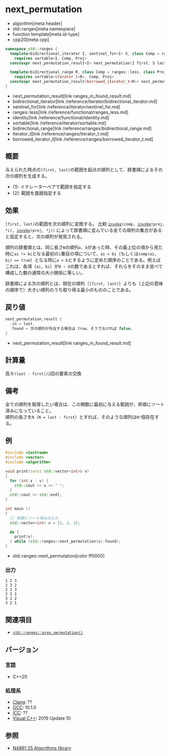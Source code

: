 # next_permutation
* algorithm[meta header]
* std::ranges[meta namespace]
* function template[meta id-type]
* cpp20[meta cpp]


```cpp
namespace std::ranges {
  template<bidirectional_iterator I, sentinel_for<I> S, class Comp = ranges::less, class Proj = identity>
    requires sortable<I, Comp, Proj>
  constexpr next_permutation_result<I> next_permutation(I first, S last, Comp comp = {}, Proj proj = {});             // (1)

  template<bidirectional_range R, class Comp = ranges::less, class Proj = identity>
    requires sortable<iterator_t<R>, Comp, Proj>
  constexpr next_permutation_result<borrowed_iterator_t<R>> next_permutation(R&& r, Comp comp = {}, Proj proj = {});  // (2)
}
```
* next_permutation_result[link ranges_in_found_result.md]
* bidirectional_iterator[link /reference/iterator/bidirectional_iterator.md]
* sentinel_for[link /reference/iterator/sentinel_for.md]
* ranges::less[link /reference/functional/ranges_less.md]
* identity[link /reference/functional/identity.md]
* sortable[link /reference/iterator/sortable.md]
* bidirectional_range[link /reference/ranges/bidirectional_range.md]
* iterator_t[link /reference/ranges/iterator_t.md]
* borrowed_iterator_t[link /reference/ranges/borrowed_iterator_t.md]

## 概要
与えられた時点の`[first, last)`の範囲を起点の順列として、辞書順によるその次の順列を生成する。

* (1): イテレーターペアで範囲を指定する
* (2): 範囲を直接指定する

## 効果
`[first, last)`の範囲を次の順列に変換する。
比較 [`invoke`](/reference/functional/invoke.md)`(comp, `[`invoke`](/reference/functional/invoke.md)`(proj, *i), `[`invoke`](/reference/functional/invoke.md)`(proj, *j))` によって辞書順に並んでいる全ての順列の集合があると仮定すると、次の順列が発見される。

順列の辞書順とは、同じ長さ`N`の順列`a, b`があった時、その最上位の項から見た時に`ai != bi`となる最初の`i`番目の項について、`ai < bi`（もしくは`comp(ai, bi) == true`）となる時に`a < b`とするように定めた順序のことである。例えばこれは、各項（`ai, bi`）が`0 ~ 9`の数であるとすれば、それらをそのまま並べて構成した数の通常の大小関係に等しい。

辞書順による次の順列とは、現在の順列（`[first, last)`）よりも（上記の意味の順序で）大きい順列のうち取り得る最小のもののことである。

## 戻り値

```cpp
next_permutation_result {
  .in = last,
  .found = 次の順列が存在する場合は true、そうでなければ false,
}
```
* next_permutation_result[link ranges_in_found_result.md]

## 計算量
高々`(last - first)/2`回の要素の交換


## 備考
全ての順列を取得したい場合は、この関数に最初に与える範囲が、昇順にソート済みになっていること。  
順列の長さを`N`（`N = last - first`）とすれば、そのような順列は`N!`個存在する。

## 例
```cpp example
#include <iostream>
#include <vector>
#include <algorithm>

void print(const std::vector<int>& v)
{
  for (int x : v) {
    std::cout << x << " ";
  }
  std::cout << std::endl;
}

int main ()
{
  // 昇順にソート済みの入力
  std::vector<int> v = {1, 2, 3};

  do {
    print(v);
  } while (std::ranges::next_permutation(v).found);
}
```
* std::ranges::next_permutation[color ff0000]

### 出力
```
1 2 3 
1 3 2 
2 1 3 
2 3 1 
3 1 2 
3 2 1 
```

## 関連項目
- [`std::ranges::prev_permutation()`](ranges_prev_permutation.md)

## バージョン
### 言語
- C++20

### 処理系
- [Clang](/implementation.md#clang): ??
- [GCC](/implementation.md#gcc): 10.1.0
- [ICC](/implementation.md#icc): ??
- [Visual C++](/implementation.md#visual_cpp): 2019 Update 10

## 参照
- [N4861 25 Algorithms library](https://timsong-cpp.github.io/cppwp/n4861/algorithms)

